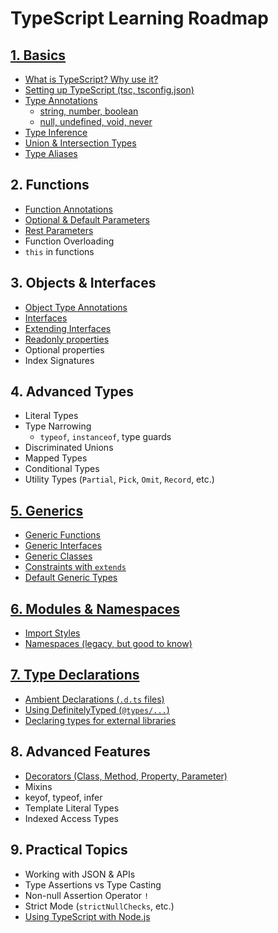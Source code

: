# TypeScript Learning Roadmap

## [1. Basics](#)
- [What is TypeScript? Why use it?](#)
- [Setting up TypeScript (tsc, tsconfig.json)](#)
- [Type Annotations](#)
  - [string, number, boolean](#)
  - [null, undefined, void, never](#)
- [Type Inference](#)
- [Union & Intersection Types](#)
- [Type Aliases](#)

## 2. Functions
- [Function Annotations](#)
- [Optional & Default Parameters](#)
- [Rest Parameters](#)
- Function Overloading
- `this` in functions

## 3. Objects & Interfaces
- [Object Type Annotations](#)
- [Interfaces](#)
- [Extending Interfaces](#)
- [Readonly properties](#)
- Optional properties
- Index Signatures

## 4. Advanced Types
- Literal Types
- Type Narrowing
  - `typeof`, `instanceof`, type guards
- Discriminated Unions
- Mapped Types
- Conditional Types
- Utility Types (`Partial`, `Pick`, `Omit`, `Record`, etc.)

## [5. Generics](#)
- [Generic Functions](#)
- [Generic Interfaces](#)
- [Generic Classes](#)
- [Constraints with `extends`](#)
- [Default Generic Types](#)

## [6. Modules & Namespaces](#)
- [Import Styles](#)
- [Namespaces (legacy, but good to know)](#)

## [7. Type Declarations](#)
- [Ambient Declarations (`.d.ts` files)](#)
- [Using DefinitelyTyped (`@types/...`)](#)
- [Declaring types for external libraries](#)

## 8. Advanced Features
- [Decorators (Class, Method, Property, Parameter)](#)
- Mixins
- keyof, typeof, infer
- Template Literal Types
- Indexed Access Types

## 9. Practical Topics
- Working with JSON & APIs
- Type Assertions vs Type Casting
- Non-null Assertion Operator `!`
- Strict Mode (`strictNullChecks`, etc.)
- [Using TypeScript with Node.js](#)
